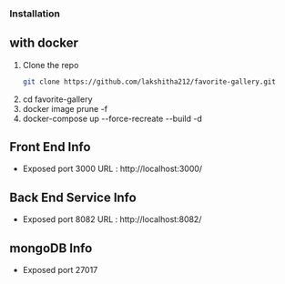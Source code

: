 ### Installation
## with docker

1. Clone the repo
   ```sh
   git clone https://github.com/lakshitha212/favorite-gallery.git
   ```
2. cd favorite-gallery
3. docker image prune -f
4. docker-compose up --force-recreate --build -d


## Front End Info

- Exposed port 3000
  URL : http://localhost:3000/

## Back End Service Info

- Exposed port 8082
  URL : http://localhost:8082/

## mongoDB Info

- Exposed port 27017
